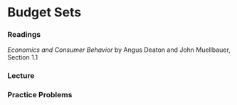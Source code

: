 # Budget Sets  

### Readings  
_Economics and Consumer Behavior_ by Angus Deaton and John Muellbauer, Section 1.1  

### Lecture  

### Practice Problems  
